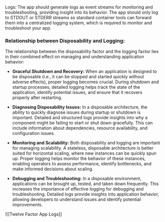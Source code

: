 Logs: The app should generate logs as event streams for monitoring and troubleshooting, providing insight into its behavior. The app should only log to STDOUT or STDERR streams so standard container tools can forward them into a centralized logging system, which is required to monitor and troubleshoot your app.

### Relationship between Disposability and Logging:
The relationship between the disposability factor and the logging factor lies in their combined effect on managing and understanding application behavior:

- **Graceful Shutdown and Recovery:** When an application is designed to be disposable (i.e., it can be stopped and started quickly without adverse effects), proper logging becomes crucial. During shutdown and startup processes, detailed logging helps track the state of the application, identify potential issues, and ensure that it recovers properly after restarting.
    
- **Diagnosing Disposability Issues:** In a disposable architecture, the ability to quickly diagnose issues during startup or shutdown is important. Detailed and structured logs provide insights into why a component might be failing to start or shut down gracefully. This can include information about dependencies, resource availability, and configuration issues.
    
- **Monitoring and Scalability:** Both disposability and logging are important for managing scalability. A stateless, disposable architecture is better suited for horizontal scaling, where new instances can be quickly spun up. Proper logging helps monitor the behavior of these instances, enabling operators to assess performance, identify bottlenecks, and make informed decisions about scaling.
    
- **Debugging and Troubleshooting:** In a disposable environment, applications can be brought up, tested, and taken down frequently. This increases the importance of effective logging for debugging and troubleshooting. Detailed logs provide insights into application behavior, allowing developers to understand issues and identify potential improvements.

![[Twelve Factor App Logs]]